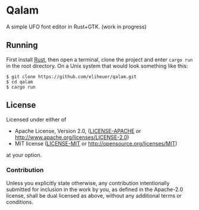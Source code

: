 # Qalam
A simple UFO font editor in Rust+GTK. (work in progress)

## Running
First install [Rust](https://www.rust-lang.org/), then open a terminal, clone the project and enter `cargo run` in the root directory. On a Unix system that would look something like this:

```
$ git clone https://github.com/eliheuer/qalam.git
$ cd qalam
$ cargo run
```

## License

Licensed under either of

 * Apache License, Version 2.0, ([LICENSE-APACHE](LICENSE-APACHE) or
   http://www.apache.org/licenses/LICENSE-2.0)
 * MIT license ([LICENSE-MIT](LICENSE-MIT) or
   http://opensource.org/licenses/MIT)

at your option.

### Contribution

Unless you explicitly state otherwise, any contribution intentionally submitted
for inclusion in the work by you, as defined in the Apache-2.0 license, shall be
dual licensed as above, without any additional terms or conditions.